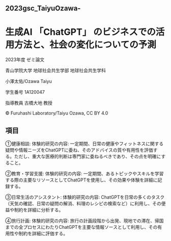 ## 2023gsc_TaiyuOzawa-

# 生成AI 「ChatGPT」 のビジネスでの活用方法と、社会の変化についての予測


2023年度 ゼミ論文

青山学院大学 地球社会共生学部 地球社会共生学科

小澤太佑/Ozawa Taiyu

学生番号 1A120047

指導教員 古橋大地 教授

© Furuhashi Laboratory/Taiyu Ozawa, CC BY 4.0

##  項目


①健康相談:
体験的研究の内容: 一定期間、日常の健康やフィットネスに関する疑問や情報ニーズをChatGPTに委ね、そのアドバイスの質や有用性を評価する。ただし、重大な医療的判断は専門家に委ねるべきであり、その点を明確にすること。

②教育・学習支援:
体験的研究の内容: 一定期間、あるトピックやスキルを学習する際の主要なリソースとしてChatGPTを使用し、その効果や体験を詳細に記録する。

③日常生活のアシスタント:
体験的研究の内容: ChatGPTを日常の多くのタスク（天気の確認、日常の疑問の解消、料理のレシピの検索など）に利用し、その便益や制約を詳細に分析する。

④旅行計画:
体験的研究の内容: 旅行の計画段階から出発、現地での滞在、帰国までの全プロセスにわたりChatGPTを主要な情報ソースとして利用し、その有用性や制約を詳細に評価する。
